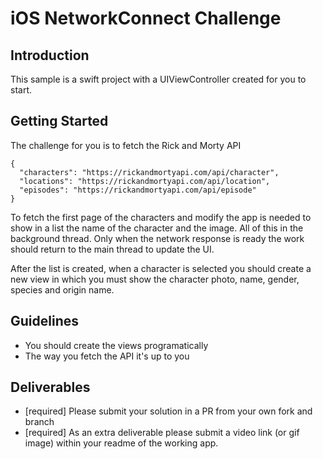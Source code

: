 # iOS NetworkConnect Challenge

## Introduction

This sample is a swift project with a UIViewController created for you to start.

## Getting Started

The challenge for you is to fetch the Rick and Morty API
````
{
  "characters": "https://rickandmortyapi.com/api/character",
  "locations": "https://rickandmortyapi.com/api/location",
  "episodes": "https://rickandmortyapi.com/api/episode"
}
````
To fetch the first page of the characters and modify the app is needed to show in a list the name of the character and the image.
All of this in the background thread. Only when the network response is ready the work should return to the main thread to update the UI.

After the list is created, when a character is selected you should create a new view in which you must show the character photo, name, gender, species and origin name.

## Guidelines

* You should create the views programatically 
* The way you fetch the API it's up to you


## Deliverables

* [required] Please submit your solution in a PR from your own fork and branch
* [required] As an extra deliverable please submit a video link (or gif image) within your readme of the working app.
